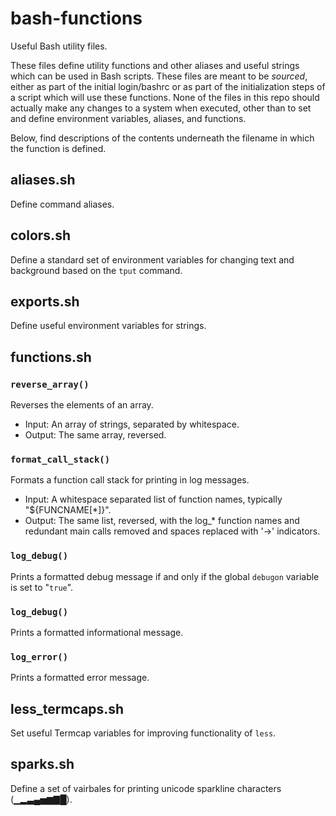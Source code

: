 # bash-functions
Useful Bash utility files.

These files define utility functions and other aliases and useful strings which can be used in Bash scripts. These files are meant to be _sourced_, either as part of the initial login/bashrc or as part of the initialization steps of a script which will use these functions. None of the files in this repo should actually make any changes to a system when executed, other than to set and define environment variables, aliases, and functions.

Below, find descriptions of the contents underneath the filename in which the function is defined.

## aliases.sh
Define command aliases.

## colors.sh
Define a standard set of environment variables for changing text and background based on the `tput` command.

## exports.sh
Define useful environment variables for strings.

## functions.sh
### `reverse_array()`
Reverses the elements of an array.
- Input: An array of strings, separated by whitespace.
- Output: The same array, reversed.

### `format_call_stack()`
Formats a function call stack for printing in log messages.
- Input: A whitespace separated list of function names, typically "${FUNCNAME[*]}".
- Output: The same list, reversed, with the log_* function names and redundant main calls removed and spaces replaced with '->' indicators.

### `log_debug()`
Prints a formatted debug message if and only if the global `debugon` variable is set to "`true`".

### `log_debug()`
Prints a formatted informational message.

### `log_error()`
Prints a formatted error message.

## less_termcaps.sh
Set useful Termcap variables for improving functionality of `less`.

## sparks.sh
Define a set of vairbales for printing unicode sparkline characters (▁▂▃▄▅▆▇█).
